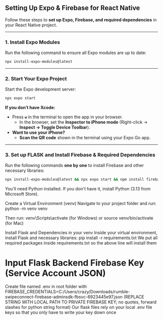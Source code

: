 ## **Setting Up Expo & Firebase for React Native**
Follow these steps to **set up Expo, Firebase, and required dependencies** in your React Native project.

---

### **1. Install Expo Modules**
Run the following command to ensure all Expo modules are up to date:
```sh
npx install-expo-modules@latest
```

---

### **2. Start Your Expo Project**
Start the Expo development server:
```sh
npx expo start
```

**If you don’t have Xcode:**
- Press **`w`** in the terminal to open the app in your browser.  
  - In the browser, set the **Inspector to iPhone mode** (Right-click → **Inspect → Toggle Device Toolbar**).
- **Want to use your iPhone?**  
  - **Scan the QR code** shown in the terminal using your Expo Go app.

---

### **3. Set up FLASK and Install Firebase & Required Dependencies**
Run the following commands **one by one** to install Firebase and other necessary libraries:

```sh
npx install-expo-modules@latest && npx expo start && npm install firebase -g firebase-tools @react-native-async-storage/async-storage expo-image-picker expo-constants react-native-dotenv
```


You'll need Python installed. If you don't have it, install Python (3.13 from Microsoft Store).

Create a Virtual Environment (venv)
Navigate to your project folder and run: python -m venv venv

Then run: venv\Scripts\activate (for Windows) or source venv/bin/activate (for Mac)

Install Flask and Dependencies in your venv
Inside your virtual environment, install Flask and necessary libraries: pip install -r requirements.txt
We put all required packages inside requirements.txt so the above line will install them

# Input Flask Backend Firebase Key (Service Account JSON)
Create file named .env in root folder with
FIREBASE_CREDENTIALS=C:/Users/crazy/Downloads/rumble-swipeconnect-firebase-adminsdk-fbsvc-6923445e97.json (REPLACE STRING WITH LOCAL PATH TO PRIVATE FIREBASE KEY; no quotes, forward slashes for python string format)
Our flask files rely on your local .env file keys so that you only have to write your key down once
